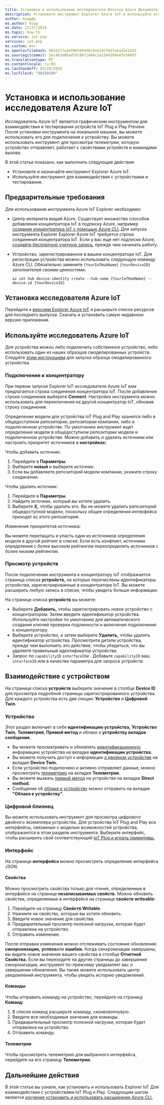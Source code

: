 ```yaml
---
title: Установка и использование исследователя Изосоза Azure Документы Майкрософт
description: Установите инструмент Explorer Azure IoT и используйте его для взаимодействия с устройствами IoT Plug и Play Preview, подключенными к моему концентратору IoT.
author: miagdp
ms.author: miag
ms.date: 12/27/2019
ms.topic: how-to
ms.service: iot-pnp
services: iot-pnp
ms.custom: mvc
ms.openlocfilehash: 963421fa1ef06599448c9a4197f0d7a6ad2e142d
ms.sourcegitcommit: 2ec4b3d0bad7dc0071400c2a2264399e4fe34897
ms.translationtype: MT
ms.contentlocale: ru-RU
ms.lasthandoff: 03/28/2020
ms.locfileid: "80159189"
---
```

# <a name="install-and-use-azure-iot-explorer"></a>Установка и использование исследователя Azure IoT

Исследователь Azure IoT является графическим инструментом для взаимодействия и тестирования устройств IoT Plug и Play Preview. После установки инструмента на локальной машине, вы можете использовать его для подключения к устройству. Вы можете использовать инструмент для просмотра телеметрии, которую устройство отправляет, работает с свойствами устройств и командами вызова.

В этой статье показано, как выполнить следующие действия:

- Установите и назначайте инструмент Explorer Azure IoT.
- Используйте инструмент для взаимодействия с устройствами и тестирования.

## <a name="prerequisites"></a>Предварительные требования

Для использования инструмента Azure IoT Explorer необходимо:

- Центр интернета вещей Azure. Существует множество способов добавления концентратора IoT в подписку Azure, например [создание концентратора IoT с помощью Azure CLI.](../iot-hub/iot-hub-create-using-cli.md) Для запуска инструмента Explorer Explorer Azure IoT требуется строка соединения концентратора IoT. Если у вас еще нет подписки Azure, [создайте бесплатную учетную запись](https://azure.microsoft.com/free/?WT.mc_id=A261C142F), прежде чем начинать работу.
- Устройство, зарегистрированное в вашем концентраторе IoT. Для регистрации устройства можно использовать следующую команду Azure CLI. Обязательно замените `{YourIoTHubName}` `{YourDeviceID}` заполнителей своими ценностями:

    ```azurecli-interactive
    az iot hub device-identity create --hub-name {YourIoTHubName} --device-id {YourDeviceID}
    ```

## <a name="install-azure-iot-explorer"></a>Установка исследователя Azure IoT

Перейдите к [версиям Explorer Azure IoT](https://github.com/Azure/azure-iot-explorer/releases) и расширьте список ресурсов для последнего выпуска. Скачать и установить самую недавнюю версию приложения.

## <a name="use-azure-iot-explorer"></a>Используйте исследователь Azure IoT

Для устройства можно либо подключить собственное устройство, либо использовать один из наших образцов смоделированных устройств. Следуйте [этим инструкциям](https://github.com/Azure/azure-iot-sdk-c/tree/public-preview/iothub_client/samples) для запуска образца смоделированного устройства.

### <a name="connect-to-your-hub"></a>Подключение к концентратору

При первом запуске Explorer IoT-исследователя Azure IoT вам предлагается строка соединения концентратора IoT. После добавления строки соединения выберите **Connect**. Настройки инструмента можно использовать для переключения на другой концентратор IoT, обновив строку соединения.

Определение модели для устройства IoT Plug and Play хранится либо в общедоступном репозитории, репозитории компании, либо в подключенном устройстве. По умолчанию инструмент ищет определение модели в общедоступном репозитории модели и подключенном устройстве. Можно добавить и удалить источники или настроить приоритет источников в **настройках:**

Чтобы добавить источник:

1. Перейдите в **Параметры**.
1. Выберите **новый** и выберите источник.
1. Если вы добавляете репозиторий модели компании, укажите строку соединения.

Чтобы удалить источник:

1. Перейдите в **Параметры**.
1. Найдите источник, который вы хотите удалить.
1. Выберите **X,** чтобы удалить его. Вы не можете удалить репозиторий общедоступной модели, поскольку общие определения интерфейса приходят из этого репозитория.

Изменение приоритетов источника:

Вы можете перетащить и упасть один из источников определения модели в другой рейтинг в списке. Если есть конфликт, источники определения с более высоким рейтингом переопределить источников с более низким рейтингом.

### <a name="view-devices"></a>Просмотр устройств

После подключения инструмента к концентратору IoT отображается страница списка **устройств,** на которых перечислены идентификаторы устройства, зарегистрированные в концентраторе IoT. Вы можете расширить любую запись в списке, чтобы увидеть больше информации.

На странице списка **устройств** вы можете:

- Выберите **Добавить,** чтобы зарегистрировать новое устройство с концентратором. Затем введите идентификатор устройства. Используйте настройки по умолчанию для автоматического создания ключей проверки подлинности и включения подключения к концентратору.
- Выберите устройство, а затем выберите **Удалить,** чтобы удалить идентификатор устройства. Просмотрите детали устройства, прежде чем выполнить это действие, чтобы убедиться, что вы удаляете правильный идентификатор устройства.
- Запрос по `capabilityID` `interfaceID`и . Добавьте `capabilityID` ваш `interfaceID` или в качестве параметра для запроса устройств.

## <a name="interact-with-a-device"></a>Взаимодействие с устройством

На странице списка **устройств** выберите значение в столбце **Device ID** для просмотра подробной страницы зарегистрированного устройства. Для каждого устройства есть две секции: **Устройство** и **Цифровой Twin**.

### <a name="device"></a>Устройство

Этот раздел включает в себя **идентификацию устройства,** **Устройство Twin**, **Телеметрия**, **Прямой метод** и облако к **устройству вкладок сообщения.**

- Вы можете просматривать и обновлять [идентификационную](../iot-hub/iot-hub-devguide-identity-registry.md) информацию устройства на вкладке **идентификации устройства.**
- Вы можете получить доступ к информации [о двойном устройстве](../iot-hub/iot-hub-devguide-device-twins.md) на вкладке **Device Twin.**
- Если устройство подключено и активно отправляет данные, можно просмотреть [телеметрию](../iot-hub/iot-hub-devguide-messages-read-builtin.md) на вкладке **Телеметрия.**
- Вы можете вызвать [прямой метод](../iot-hub/iot-hub-devguide-direct-methods.md) на устройстве на вкладке **Direct method.**
- Сообщение об [облаке к устройству](../iot-hub/iot-hub-devguide-messages-c2d.md) можно отправить на вкладке **"Облака к устройству".**

### <a name="digital-twin"></a>Цифровой близнец

Вы можете использовать инструмент для просмотра цифрового двойного экземпляра устройства. Для устройства IoT Plug and Play все интерфейсы, связанные с моделью возможностей устройства, отображаются в этом разделе инструмента. Выберите интерфейс, чтобы расширить свой соответствующий [IoT Plug и играть примитивы.](https://github.com/Azure/IoTPlugandPlay/tree/master/DTDL)

### <a name="interface"></a>Интерфейс

На странице **интерфейса** можно просмотреть определение интерфейса JSON.

#### <a name="properties"></a>Свойства

Можно просмотреть свойства только для чтения, определенные в интерфейсе на странице **незаписываемых свойств.** Можно обновить свойства, определяемые в интерфейсе на странице **свойств writeable:**

1. Перейдите на страницу **Свойств Writable.**
1. Нажмите на свойство, которые вы хотите обновить.
1. Введите новое значение для свойства.
1. Предварительный просмотр полезной нагрузки, которая будет отправлена на устройство.
1. Отправить изменение.

После отправки изменения можно отслеживать состояние обновления: **синхронизации,** **успеха**или **ошибки.** Когда синхронизации завершены, вы видите новое значение вашего свойства в столбце **Отчетной Свойства.** Если вы переходите на другие страницы до завершения синхронизации, инструмент по-прежнему уведомляет вас о завершении обновления. Вы также можете использовать центр уведомлений инструмента, чтобы увидеть историю уведомлений.

#### <a name="commands"></a>Команды

Чтобы отправить команду на устройство, перейдите на страницу **Команд:**

1. В списке команд расширьте команду, сконвовопнувую.
1. Введите все необходимые значения для команды.
1. Предварительный просмотр полезной нагрузки, которая будет отправлена на устройство.
1. Отправить команду.

#### <a name="telemetry"></a>Телеметрия

Чтобы просмотреть телеметрию для выбранного интерфейса, перейдите на его страницу **Телеметрии.**

## <a name="next-steps"></a>Дальнейшие действия

В этой статье вы узнали, как установить и использовать Explorer IoT Для взаимодействия с устройствами IoT Plug и Play. Следующим шагом является [изучение установить и использовать расширение Azure CLI.](./howto-install-pnp-cli.md)
